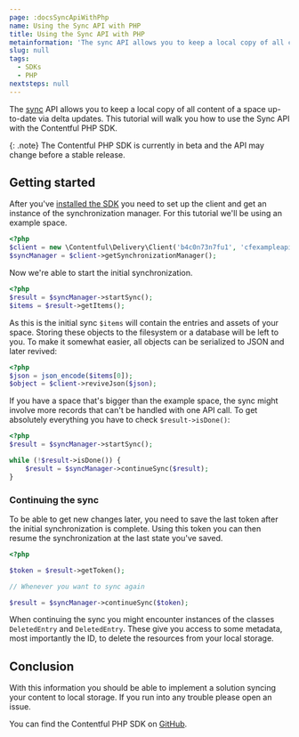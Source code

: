 ```yaml
---
page: :docsSyncApiWithPhp
name: Using the Sync API with PHP
title: Using the Sync API with PHP
metainformation: 'The sync API allows you to keep a local copy of all content of a space up-to-date via delta updates. This tutorial will walk you how to use the Sync API with the Contentful PHP SDK.'
slug: null
tags:
  - SDKs
  - PHP
nextsteps: null
---
```


The [sync](/developers/docs/concepts/sync/) API allows you to keep a local copy of all content of a space up-to-date via
delta updates. This tutorial will walk you how to use the Sync API with the Contentful PHP SDK.

{: .note}
The Contentful PHP SDK is currently in beta and the API may change before a stable release.

## Getting started

After you've [installed the SDK](/developers/docs/php/tutorials/getting-started-with-contentful-and-php/#installation)
you need to set up the client and get an instance of the synchronization manager. For this tutorial we'll be using an example space.

~~~ php
<?php
$client = new \Contentful\Delivery\Client('b4c0n73n7fu1', 'cfexampleapi');
$syncManager = $client->getSynchronizationManager();
~~~

Now we're able to start the initial synchronization.

~~~ php
<?php
$result = $syncManager->startSync();
$items = $result->getItems();
~~~

As this is the initial sync `$items` will contain the entries and assets of your space. Storing these objects to the
filesystem or a database will be left to you. To make it somewhat easier, all objects can be serialized to JSON and
later revived:

~~~ php
<?php
$json = json_encode($items[0]);
$object = $client->reviveJson($json);
~~~

If you have a space that's bigger than the example space, the sync might involve
more records that can't be handled with one API call. To get absolutely everything you have to check `$result->isDone()`:

~~~ php
<?php
$result = $syncManager->startSync();

while (!$result->isDone()) {
    $result = $syncManager->continueSync($result);
}
~~~

### Continuing the sync

To be able to get new changes later, you need to save the last token after the initial synchronization is complete. Using
this token you can then resume the synchronization at the last state you've saved.

~~~ php
<?php

$token = $result->getToken();

// Whenever you want to sync again

$result = $syncManager->continueSync($token);
~~~

When continuing the sync you might encounter instances of the classes `DeletedEntry` and `DeletedEntry`. These give you
access to some metadata, most importantly the ID, to delete the resources from your local storage.

## Conclusion

With this information you should be able to implement a solution syncing your content to local storage. If you run into
any trouble please open an issue.

You can find the Contentful PHP SDK on [GitHub][1].

[1]: https://github.com/contentful/contentful.php
